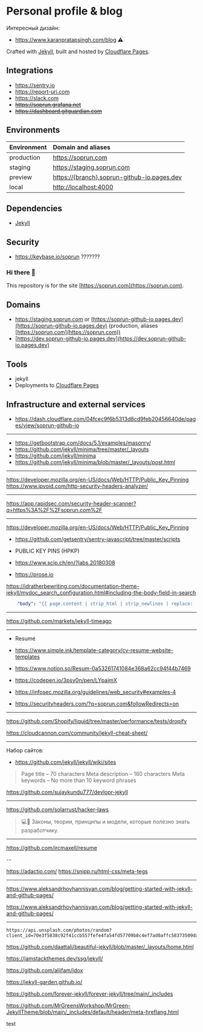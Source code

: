 # Personal profile & blog

Интересный дизайн:

- https://www.karanpratapsingh.com/blog ⚠️

Crafted with [Jekyll](https://github.com/mojombo/jekyll), built and hosted by
[Cloudflare Pages](https://developers.cloudflare.com/pages/).

## Integrations

- <https://sentry.io>
- <https://report-uri.com>
- <https://slack.com>
- ~~<https://soprun.grafana.net>~~
- ~~<https://dashboard.gitguardian.com>~~

## Environments

| Environment | Domain and aliases                          |
|:------------|:--------------------------------------------|
| production  | <https://soprun.com>                          |
| staging     | <https://staging.soprun.com>                  |
| preview     | <https://{branch}.soprun-github-io.pages.dev> |
| local       | <http://localhost:4000>                       |

## Dependencies

- [Jekyll](https://github.com/mojombo/jekyll/)

## Security

- <https://keybase.io/soprun> ???????

### Hi there 👋

This repository is for the site [https://soprun.com](https://soprun.com).

## Domains

- <https://staging.soprun.com> or [https://soprun-github-io.pages.dev](https://soprun-github-io.pages.dev) (production,
  aliases [https://soprun.com](https://soprun.com))
- [https://dev.soprun-github-io.pages.dev](https://dev.soprun-github-io.pages.dev)

## Tools

- jekyll
- Deployments to [Cloudflare Pages](https://developers.cloudflare.com/pages/)

## Infrastructure and external services

- <https://dash.cloudflare.com/04fcec9f6b5313d8cd9feb20456640de/pages/view/soprun-github-io>

---

- <https://getbootstrap.com/docs/5.1/examples/masonry/>
- <https://github.com/jekyll/minima/tree/master/_layouts>
- <https://github.com/jekyll/minima>
- <https://github.com/jekyll/minima/blob/master/_layouts/post.html>

---

<https://developer.mozilla.org/en-US/docs/Web/HTTP/Public_Key_Pinning>
<https://www.ipvoid.com/http-security-headers-analyzer/>

---

<https://app.rapidsec.com/security-header-scanner?q=https%3A%2F%2Fsoprun.com%2F>

---

<https://developer.mozilla.org/en-US/docs/Web/HTTP/Public_Key_Pinning>

- <https://github.com/getsentry/sentry-javascript/tree/master/scripts>

- PUBLIC KEY PINS (HPKP)
- <https://www.scip.ch/en/?labs.20180308>

- <https://prose.io>

<https://idratherbewriting.com/documentation-theme-jekyll/mydoc_search_configuration.html#including-the-body-field-in-search>

```yaml
    "body": "{{ page.content | strip_html | strip_newlines | replace: '\', '\\\\' | replace: '"', '\\"' | replace: ' ', '    ' } }",
```

---

<https://github.com/markets/jekyll-timeago>

---

- Resumé
- <https://www.simple.ink/template-category/cv-resume-website-templates>
- <https://www.notion.so/Resum-0a53261741084e368a62cc94f44b7469>

- <https://codepen.io/3psy0n/pen/LYpajmX>

- <https://infosec.mozilla.org/guidelines/web_security#examples-4>

- <https://securityheaders.com/?q=soprun.com&followRedirects=on>

---

<https://github.com/Shopify/liquid/tree/master/performance/tests/dropify>

<https://cloudcannon.com/community/jekyll-cheat-sheet/>

---

Набор сайтов:

- <https://github.com/jekyll/jekyll/wiki/sites>

> Page title – 70 characters
> Meta description – 160 characters
> Meta keywords – No more than 10 keyword phrases

<https://github.com/sujaykundu777/devlopr-jekyll>

---

<https://github.com/solarrust/hacker-laws>

> 💻📖 Законы, теории, принципы и модели, которые полезно знать разработчику.

---

<https://github.com/ircmaxell/resume>

--

<https://adactio.com/>
<https://snipp.ru/html-css/meta-tegs>

---

<https://www.aleksandrhovhannisyan.com/blog/getting-started-with-jekyll-and-github-pages/>

<https://www.aleksandrhovhannisyan.com/blog/getting-started-with-jekyll-and-github-pages/>

---

```text
https://api.unsplash.com/photos/random?client_id=70e3f5838c92f41ccb557fefe4fa54fd57709b8c4ef7ad0affc58373509da78c
```

<https://github.com/daattali/beautiful-jekyll/blob/master/_layouts/home.html>

<https://jamstackthemes.dev/ssg/jekyll/>

<https://github.com/aliifam/jdox>

<https://jekyll-garden.github.io/>

<https://github.com/forever-jekyll/forever-jekyll/tree/main/_includes>

<https://github.com/MrGreensWorkshop/MrGreen-JekyllTheme/blob/main/_includes/default/header/meta-hreflang.html>


test
